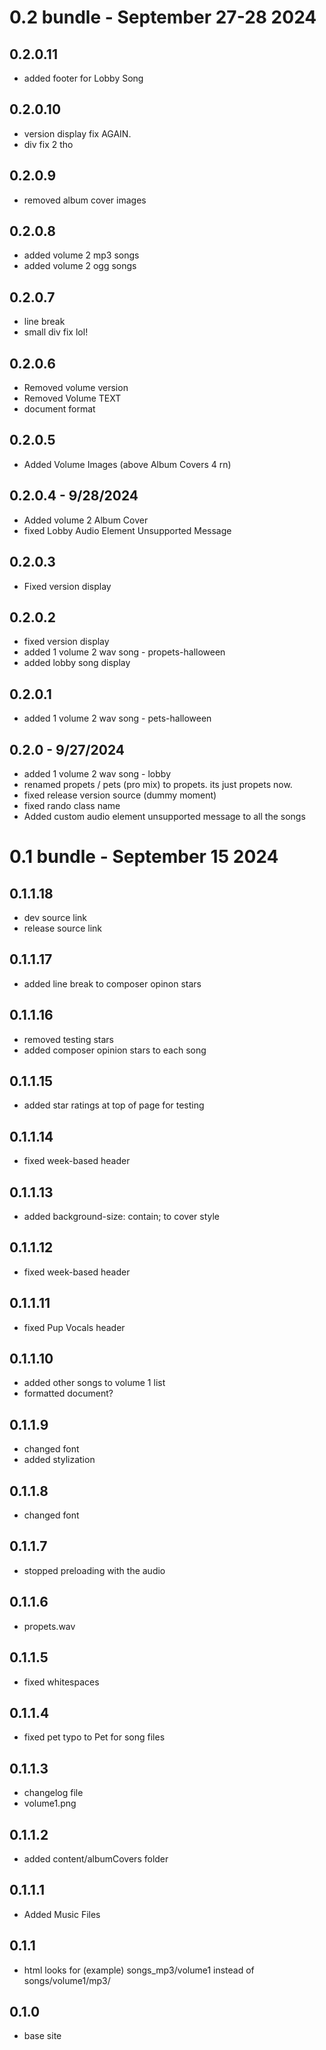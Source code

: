 # 0.2 bundle - September 27-28 2024
## 0.2.0.11
- added footer for Lobby Song
## 0.2.0.10
- version display fix AGAIN.
- div fix 2 tho
## 0.2.0.9
- removed album cover images
## 0.2.0.8
- added volume 2 mp3 songs
- added volume 2 ogg songs
## 0.2.0.7
- line break
- small div fix lol!
## 0.2.0.6
- Removed volume version
- Removed Volume TEXT
- document format
## 0.2.0.5
- Added Volume Images (above Album Covers 4 rn)
## 0.2.0.4 - 9/28/2024
- Added volume 2 Album Cover
- fixed Lobby Audio Element Unsupported Message
## 0.2.0.3
- Fixed version display
## 0.2.0.2
- fixed version display
- added 1 volume 2 wav song - propets-halloween
- added lobby song display
## 0.2.0.1
- added 1 volume 2 wav song - pets-halloween
## 0.2.0 - 9/27/2024
- added 1 volume 2 wav song - lobby
- renamed propets / pets (pro mix) to propets. its just propets now.
- fixed release version source (dummy moment)
- fixed rando class name
- Added custom audio element unsupported message to all the songs

# 0.1 bundle - September 15 2024
## 0.1.1.18
- dev source link
- release source link
## 0.1.1.17
- added line break to composer opinon stars
## 0.1.1.16
- removed testing stars
- added composer opinion stars to each song
## 0.1.1.15
- added star ratings at top of page for testing
## 0.1.1.14
- fixed week-based header
## 0.1.1.13
- added background-size: contain; to cover style
## 0.1.1.12
- fixed week-based header
## 0.1.1.11
- fixed Pup Vocals header
## 0.1.1.10
- added other songs to volume 1 list
- formatted document? 
## 0.1.1.9
- changed font
- added stylization
## 0.1.1.8
- changed font
## 0.1.1.7
- stopped preloading with the audio
## 0.1.1.6
- propets.wav
## 0.1.1.5
- fixed whitespaces
## 0.1.1.4
- fixed pet typo to Pet for song files
## 0.1.1.3
- changelog file
- volume1.png
## 0.1.1.2
- added content/albumCovers folder
## 0.1.1.1
- Added Music Files
## 0.1.1
- html looks for (example) songs_mp3/volume1 instead of songs/volume1/mp3/
## 0.1.0
- base site
